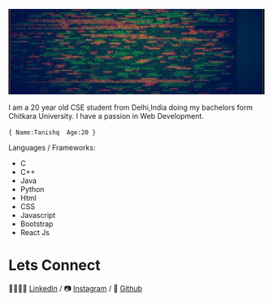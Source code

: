 ![headingBg](https://github.com/tanishq1502/tanishq1502/blob/main/code.jpg)

I am a 20 year old CSE student from Delhi,India doing my bachelors form Chitkara University. I have a passion in Web Development. 

``
{
    Name:Tanishq 
    Age:20
}
``

Languages / Frameworks:

* C
* C++
* Java
* Python
* Html
* CSS
* Javascript
* Bootstrap
* React Js

# Lets Connect

👨‍👨‍👧‍👦 [LinkedIn][LinkedIn] / 📷 [Instagram][Instagram] / 📖 [Github][Github]


[Github]:https://github.com/tanishq1502
[LinkedIn]:https://www.linkedin.com/in/tanishq-s-83a64b125/
[Instagram]:https://www.instagram.com/_tanishqq_/
